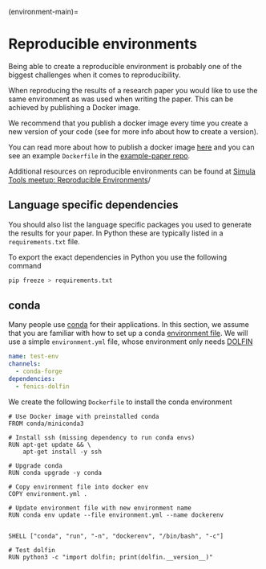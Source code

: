 (environment-main)=
# Reproducible environments

Being able to create a reproducible environment is probably one of the biggest challenges when it comes to reproducibility.

When reproducing the results of a research paper you would like to use the same environment as was used when writing the paper. This can be achieved by publishing a Docker image.

We recommend that you publish a docker image every time you create a new version of your code (see [](versioning-main) for more info about how to create a version).

You can read more about how to publish a docker image [here](https://scientificcomputing.github.io/reproducibility/part4/docker.html) and you can see an example `Dockerfile` in the [example-paper repo](https://github.com/scientificcomputing/example-paper/blob/main/Dockerfile).

Additional resources on reproducible environments can be found at [Simula Tools meetup: Reproducible Environments](https://github.com/ComputationalPhysiology/simula-tools-meetup/tree/master/2022-09-05-reproducible-envs)/

## Language specific dependencies
You should also list the language specific packages you used to generate the results for your paper. In Python these are typically listed in a `requirements.txt` file.

To export the exact dependencies in Python you use the following command
```bash
pip freeze > requirements.txt
```


## conda
Many people use [conda](https://www.anaconda.com/) for their applications.
In this section, we assume that you are familiar with how to set up a conda [environment file](https://conda.io/projects/conda/en/latest/user-guide/tasks/manage-environments.html#creating-an-environment-from-an-environment-yml-file).
We will use a simple `environment.yml` file, whose environment only needs [DOLFIN](https://bitbucket.org/fenics-project/dolfin)

```yaml
name: test-env
channels:
  - conda-forge
dependencies:
  - fenics-dolfin
```

We create the following `Dockerfile` to install the conda environment
```docker
# Use Docker image with preinstalled conda
FROM conda/miniconda3

# Install ssh (missing dependency to run conda envs)
RUN apt-get update && \
    apt-get install -y ssh

# Upgrade conda
RUN conda upgrade -y conda

# Copy environment file into docker env
COPY environment.yml .

# Update environment file with new environment name
RUN conda env update --file environment.yml --name dockerenv


SHELL ["conda", "run", "-n", "dockerenv", "/bin/bash", "-c"]

# Test dolfin
RUN python3 -c "import dolfin; print(dolfin.__version__)"

```
